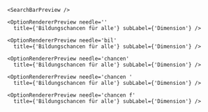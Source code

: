 ```react|noSource
<SearchBarPreview />
```


```react|noSource
<OptionRendererPreview needle=''
  title={'Bildungschancen für alle'} subLabel={'Dimension'} />
```

```react|noSource
<OptionRendererPreview needle='bil'
  title={'Bildungschancen für alle'} subLabel={'Dimension'} />
```

```react|noSource
<OptionRendererPreview needle='chancen'
  title={'Bildungschancen für alle'} subLabel={'Dimension'} />
```

```react|noSource
<OptionRendererPreview needle='chancen '
  title={'Bildungschancen für alle'} subLabel={'Dimension'} />
```

```react|noSource
<OptionRendererPreview needle='chancen f'
  title={'Bildungschancen für alle'} subLabel={'Dimension'} />
```
